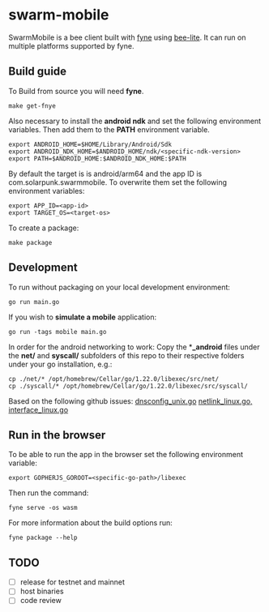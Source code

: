 # swarm-mobile

SwarmMobile is a bee client built with [fyne](https://fyne.io/) using [bee-lite](https://github.com/onepeerlabs/bee-lite). It can run on multiple platforms supported by fyne.

## Build guide

To Build from source you will need **fyne**.
```
make get-fnye
```

Also necessary to install the **android ndk** and set the following environment variables.
Then add them to the **PATH** environment variable.
```
export ANDROID_HOME=$HOME/Library/Android/Sdk
export ANDROID_NDK_HOME=$ANDROID_HOME/ndk/<specific-ndk-version>
export PATH=$ANDROID_HOME:$ANDROID_NDK_HOME:$PATH
```

By default the target is is android/arm64 and the app ID is com.solarpunk.swarmmobile.
To overwrite them set the following environment variables:
```
export APP_ID=<app-id>
export TARGET_OS=<target-os>
```

To create a package:
```
make package
```

## Development

To run without packaging on your local development environment:
```
go run main.go
```

If you wish to **simulate a mobile** application:
```
go run -tags mobile main.go
```

In order for the android networking to work:
Copy the ***_android** files under the **net/** and **syscall/** subfolders of this repo to their respective folders under your go installation, e.g.:
```
cp ./net/* /opt/homebrew/Cellar/go/1.22.0/libexec/src/net/
cp ./syscall/* /opt/homebrew/Cellar/go/1.22.0/libexec/src/syscall/
```
Based on the following github issues:
[dnsconfig_unix.go](https://github.com/golang/go/issues/8877)
[netlink_linux.go, interface_linux.go](https://github.com/golang/go/issues/40569)

## Run in the browser

To be able to run the app in the browser set the following environment variable:
```
export GOPHERJS_GOROOT=<specific-go-path>/libexec
```

Then run the command:
```
fyne serve -os wasm
```

For more information about the build options run:
```
fyne package --help
```

## TODO
- [ ] release for testnet and mainnet
- [ ] host binaries
- [ ] code review
